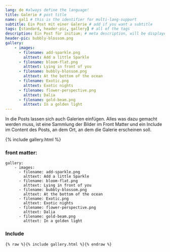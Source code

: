 ```yaml
---
lang: de #always define the language!
title: Galerie # post title
name: gal1 # this is the identifier for multi-lang-support
subtitle: Ein Post mit einer Galerie # add if you want a subtitle
tags: [standard, header-pic, gallery] # all of the tags
description: Ein Post für initium; # meta description, will be displayed at places like google
header-pic: bubbly-blossom.png
gallery:
    - images:
      - filename: add-sparkle.png
        alttext: Add a little Sparkle
      - filename: bloom-flat.png
        alttext: Lying in front of you
      - filename: bubbly-blossom.png
        alttext: At the bottom of the ocean
      - filename: Exotic.png
        alttext: Exotic nights
      - filename: flower-perspective.png
        alttext: Dalia
      - filename: gold-beam.png
        alttext: In a golden light
---
```

In die Posts lassen sich auch Galerien einfügen. Alles was dazu gemacht werden muss, ist eine Sammlung der Bilder im Front Matter und ein Include im Content des Posts, an dem Ort, an dem die Galerie erscheinen soll.
<!-- more -->

{% include gallery.html %}

### front matter:

```
gallery:
    - images:
      - filename: add-sparkle.png
        alttext: Add a little Sparkle
      - filename: bloom-flat.png
        alttext: Lying in front of you
      - filename: bubbly-blossom.png
        alttext: At the bottom of the ocean
      - filename: Exotic.png
        alttext: Exotic nights
      - filename: flower-perspective.png
        alttext: Dalia
      - filename: gold-beam.png
        alttext: In a golden light
```

### Include

```liquid
{% raw %}{% include gallery.html %}{% endraw %}
```
